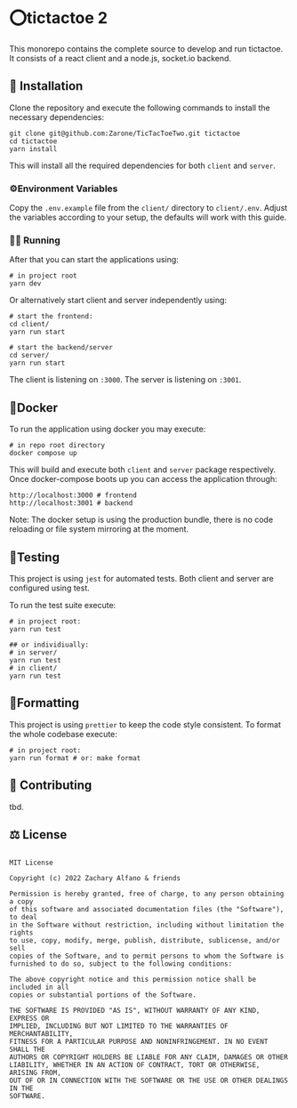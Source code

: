 # ⭕️tictactoe 2

This monorepo contains the complete source to develop and run tictactoe.
It consists of a react client and a node.js, socket.io backend.

## 💾 Installation

Clone the repository and execute the following commands to install the necessary dependencies:

```shell
git clone git@github.com:Zarone/TicTacToeTwo.git tictactoe
cd tictactoe
yarn install
```

This will install all the required dependencies for both `client` and `server`.

### ⚙️Environment Variables

Copy the `.env.example` file from the `client/` directory to `client/.env`.
Adjust the variables according to your setup, the defaults will work with this guide.

### 🏃‍♀️ Running

After that you can start the applications using:

```shell
# in project root
yarn dev
```

Or alternatively start client and server independently using:

```shell
# start the frontend:
cd client/
yarn run start

# start the backend/server
cd server/
yarn run start
```

The client is listening on `:3000`. The server is listening on `:3001`.

## 🐳Docker

To run the application using docker you may execute:

```shell
# in repo root directory
docker compose up
```

This will build and execute both `client` and `server` package respectively.
Once docker-compose boots up you can access the application through:

```shell
http://localhost:3000 # frontend
http://localhost:3001 # backend
```

Note: The docker setup is using the production bundle, there is no code reloading or file system mirroring at the moment.

## 🧪Testing

This project is using `jest` for automated tests. Both client and server are configured using test.

To run the test suite execute:

```shell
# in project root:
yarn run test

## or individiually:
# in server/
yarn run test
# in client/
yarn run test
```

## 🧹Formatting

This project is using `prettier` to keep the code style consistent.
To format the whole codebase execute:

```shell
# in project root:
yarn run format # or: make format
```

## 👥 Contributing

tbd.

## ⚖️️ License

```

MIT License

Copyright (c) 2022 Zachary Alfano & friends

Permission is hereby granted, free of charge, to any person obtaining a copy
of this software and associated documentation files (the "Software"), to deal
in the Software without restriction, including without limitation the rights
to use, copy, modify, merge, publish, distribute, sublicense, and/or sell
copies of the Software, and to permit persons to whom the Software is
furnished to do so, subject to the following conditions:

The above copyright notice and this permission notice shall be included in all
copies or substantial portions of the Software.

THE SOFTWARE IS PROVIDED "AS IS", WITHOUT WARRANTY OF ANY KIND, EXPRESS OR
IMPLIED, INCLUDING BUT NOT LIMITED TO THE WARRANTIES OF MERCHANTABILITY,
FITNESS FOR A PARTICULAR PURPOSE AND NONINFRINGEMENT. IN NO EVENT SHALL THE
AUTHORS OR COPYRIGHT HOLDERS BE LIABLE FOR ANY CLAIM, DAMAGES OR OTHER
LIABILITY, WHETHER IN AN ACTION OF CONTRACT, TORT OR OTHERWISE, ARISING FROM,
OUT OF OR IN CONNECTION WITH THE SOFTWARE OR THE USE OR OTHER DEALINGS IN THE
SOFTWARE.

```
